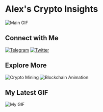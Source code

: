 # Alex's Crypto Insights

![Main GIF](https://i.giphy.com/media/v1.Y2lkPTc5MGI3NjExOW0zMm43cnhrZWFtdXlsaDJ1NWlld285OXVmMzJva29reTVpdTU2OSZlcD12MV9pbnRlcm5hbF9naWZfYnlfaWQmY3Q9Zw/ua7vVw9awZKWwLSYpW/giphy.gif)

## Connect with Me
[![Telegram](https://img.shields.io/badge/Telegram-Join%20me%20on%20Telegram-0088cc?style=flat&logo=telegram&logoColor=white)](https://t.me/AlexsCryptoInsights8778) 
[![Twitter](https://img.shields.io/badge/Twitter-Follow%20me%20on%20Twitter-1DA1F2?style=flat&logo=x&logoColor=white)](https://x.com/AlexCrypto55)

## Explore More
![Crypto Mining](https://media.giphy.com/media/xT0xezd8H4B0O3wwA0/giphy.gif)
![Blockchain Animation](https://media.giphy.com/media/8JjUFejiyUQZ2/giphy.gif)

## My Latest GIF
![My GIF](https://i.giphy.com/media/v1.Y2lkPTc5MGI3NjExbGx1MWZjaGthNmZwNm9pOGtrdGRjejl6cjl6Z3VmaDNwN2h4NngyaSZlcD12MV9pbnRlcm5hbF9naWZfYnlfaWQmY3Q9Zw/gykRhiZ9KRj1j3Q3Fi/giphy-downsized-large.gif)


<!--
**PedroAnshelot/PedroAnshelot** is a ✨ _special_ ✨ repository because its `README.md` (this file) appears on your GitHub profile.

Here are some ideas to get you started:

- 🔭 I’m currently working on ...
- 🌱 I’m currently learning ...
- 👯 I’m looking to collaborate on ...
- 🤔 I’m looking for help with ...
- 💬 Ask me about ...
- 📫 How to reach me: ...
- 😄 Pronouns: ...
- ⚡ Fun fact: ...
-->

